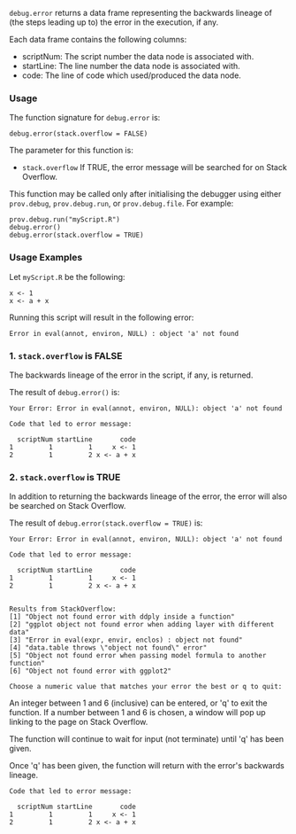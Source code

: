 `debug.error` returns a data frame representing the backwards lineage of 
(the steps leading up to) the error in the execution, if any.

Each data frame contains the following columns:
* scriptNum: The script number the data node is associated with.
* startLine: The line number the data node is associated with.
* code: The line of code which used/produced the data node.


### Usage

The function signature for `debug.error` is:
```
debug.error(stack.overflow = FALSE)
```

The parameter for this function is:
* `stack.overflow` If TRUE, the error message will be searched for on Stack Overflow.

This function may be called only after initialising the debugger using either 
`prov.debug`, `prov.debug.run`, or `prov.debug.file`. For example:
```
prov.debug.run("myScript.R")
debug.error()
debug.error(stack.overflow = TRUE)
```


### Usage Examples

Let `myScript.R` be the following:
```
x <- 1
x <- a + x
```

Running this script will result in the following error:
```
Error in eval(annot, environ, NULL) : object 'a' not found
```

### 1. `stack.overflow` is FALSE
The backwards lineage of the error in the script, if any, is returned.

The result of `debug.error()` is:
```
Your Error: Error in eval(annot, environ, NULL): object 'a' not found

Code that led to error message:

  scriptNum startLine       code
1         1         1     x <- 1
2         1         2 x <- a + x
```

### 2. `stack.overflow` is TRUE
In addition to returning the backwards lineage of the error, the error will also
be searched on Stack Overflow.

The result of `debug.error(stack.overflow = TRUE)` is:
```
Your Error: Error in eval(annot, environ, NULL): object 'a' not found

Code that led to error message:

  scriptNum startLine       code
1         1         1     x <- 1
2         1         2 x <- a + x


Results from StackOverflow:
[1] "Object not found error with ddply inside a function"                  
[2] "ggplot object not found error when adding layer with different data"  
[3] "Error in eval(expr, envir, enclos) : object not found"                
[4] "data.table throws \"object not found\" error"                         
[5] "Object not found error when passing model formula to another function"
[6] "Object not found error with ggplot2"                                  

Choose a numeric value that matches your error the best or q to quit: 
```
An integer between 1 and 6 (inclusive) can be entered, or 'q' to exit the function.
If a number between 1 and 6 is chosen, a window will pop up linking to the page on
Stack Overflow. 

The function will continue to wait for input (not terminate) until 'q' has been given.

Once 'q' has been given, the function will return with the error's backwards lineage.
```
Code that led to error message:

  scriptNum startLine       code
1         1         1     x <- 1
2         1         2 x <- a + x
```